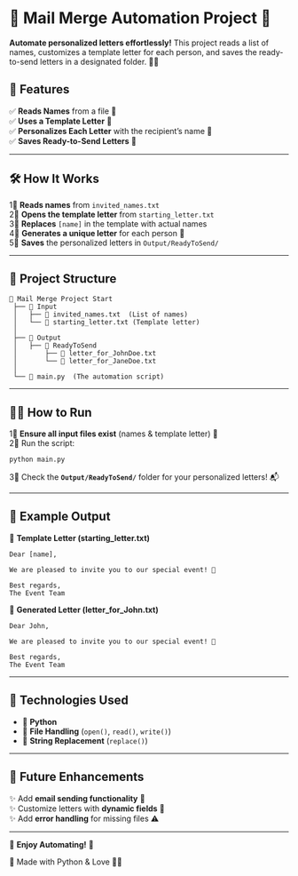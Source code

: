# 📧 Mail Merge Automation Project 🚀  

**Automate personalized letters effortlessly!** This project reads a list of names, customizes a template letter for each person, and saves the ready-to-send letters in a designated folder. 📝✨  

## 🎯 Features  
✅ **Reads Names** from a file 📝  
✅ **Uses a Template Letter** 📝  
✅ **Personalizes Each Letter** with the recipient’s name 👤  
✅ **Saves Ready-to-Send Letters** 📂  

---

## 🛠 How It Works  
1⃣ **Reads names** from `invited_names.txt`  
2⃣ **Opens the template letter** from `starting_letter.txt`  
3⃣ **Replaces** `[name]` in the template with actual names  
4⃣ **Generates a unique letter** for each person 📩  
5⃣ **Saves** the personalized letters in `Output/ReadyToSend/`  

---

## 📂 Project Structure  
```
📁 Mail Merge Project Start  
 ├── 📂 Input  
 │   ├── 📝 invited_names.txt  (List of names)  
 │   └── 📝 starting_letter.txt (Template letter)  
 │  
 ├── 📂 Output  
 │   ├── 📂 ReadyToSend  
 │       ├── 📝 letter_for_JohnDoe.txt  
 │       └── 📝 letter_for_JaneDoe.txt  
 │  
 └── 📝 main.py  (The automation script)  
```

---

## 🏃‍♂️ How to Run  
1⃣ **Ensure all input files exist** (names & template letter) 💑  
2⃣ Run the script:  
```sh
python main.py
```
3⃣ Check the **`Output/ReadyToSend/`** folder for your personalized letters! 📬  

---

## 🎉 Example Output  
📝 **Template Letter (starting_letter.txt)**  
```
Dear [name],  

We are pleased to invite you to our special event! 🎉  

Best regards,  
The Event Team
```

📝 **Generated Letter (letter_for_John.txt)**  
```
Dear John,  

We are pleased to invite you to our special event! 🎉  

Best regards,  
The Event Team
```

---

## 🤖 Technologies Used  
- 🐍 **Python**  
- 📂 **File Handling** (`open()`, `read()`, `write()`)  
- 🔄 **String Replacement** (`replace()`)  

---

## 🚀 Future Enhancements  
✨ Add **email sending functionality** 📧  
✨ Customize letters with **dynamic fields** 📝  
✨ Add **error handling** for missing files ⚠️  

---

🎯 **Enjoy Automating!** 🎯  

💙 Made with Python & Love 🐍📩  

